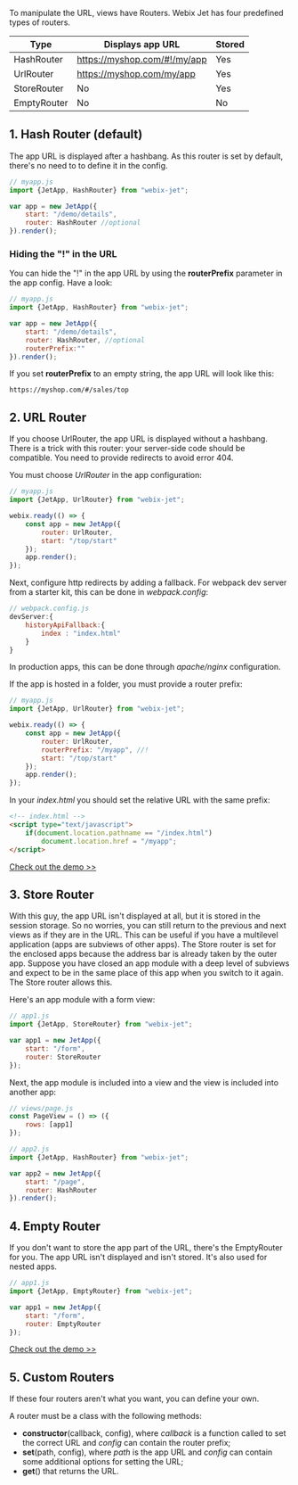 To manipulate the URL, views have Routers. Webix Jet has four predefined types of routers.

| Type        | Displays app URL   		     | Stored |
|-------------|------------------------------|--------|
| HashRouter  | https://myshop.com/#!/my/app | Yes    |
| UrlRouter   | https://myshop.com/my/app    | Yes 	  |
| StoreRouter | No							 | Yes 	  |
| EmptyRouter | No							 | No     |

## 1. Hash Router \(default\)

The app URL is displayed after a hashbang. As this router is set by default, there's no need to to define it in the config.

```js
// myapp.js
import {JetApp, HashRouter} from "webix-jet";

var app = new JetApp({
    start: "/demo/details",
    router: HashRouter //optional
}).render();
```

### Hiding the "!" in the URL

You can hide the "!" in the app URL by using the **routerPrefix** parameter in the app config. Have a look:

```js
// myapp.js
import {JetApp, HashRouter} from "webix-jet";

var app = new JetApp({
    start: "/demo/details",
	router: HashRouter, //optional
	routerPrefix:""
}).render();
```

If you set **routerPrefix** to an empty string, the app URL will look like this:

```
https://myshop.com/#/sales/top
```

## 2\. URL Router

If you choose UrlRouter, the app URL is displayed without a hashbang. There is a trick with this router: your server-side code should be compatible. You need to provide redirects to avoid error 404.

You must choose _UrlRouter_ in the app configuration:

```js
// myapp.js
import {JetApp, UrlRouter} from "webix-jet";

webix.ready(() => {
	const app = new JetApp({
		router: UrlRouter,
		start: "/top/start"
	});
	app.render();
});
```

Next, configure http redirects by adding a fallback. For webpack dev server from a starter kit, this can be done in _webpack.config_:

```js
// webpack.config.js
devServer:{
	historyApiFallback:{
		index : "index.html"
	}
}
```
In production apps, this can be done through *apache/nginx* configuration.

If the app is hosted in a folder, you must provide a router prefix:

```js
// myapp.js
import {JetApp, UrlRouter} from "webix-jet";

webix.ready(() => {
	const app = new JetApp({
		router: UrlRouter,
		routerPrefix: "/myapp", //!
		start: "/top/start"
	});
	app.render();
});
```

In your _index.html_ you should set the relative URL with the same prefix:

```html
<!-- index.html -->
<script type="text/javascript">
	if(document.location.pathname == "/index.html")
		document.location.href = "/myapp";
</script>
```

[Check out the demo >>](https://github.com/webix-hub/jet-demos/blob/master/sources/routers-url.js)

## 3. Store Router

With this guy, the app URL isn't displayed at all, but it is stored in the session storage. So no worries, you can still return to the previous and next views as if they are in the URL. This can be useful if you have a multilevel application \(apps are subviews of other apps\). The Store router is set for the enclosed apps because the address bar is already taken by the outer app. Suppose you have closed an app module with a deep level of subviews and expect to be in the same place of this app when you switch to it again. The Store router allows this.

Here's an app module with a form view:

```js
// app1.js
import {JetApp, StoreRouter} from "webix-jet";

var app1 = new JetApp({
    start: "/form",
    router: StoreRouter
});
```

Next, the app module is included into a view and the view is included into another app:

```js
// views/page.js
const PageView = () => ({
    rows: [app1]
});

// app2.js
import {JetApp, HashRouter} from "webix-jet";

var app2 = new JetApp({
    start: "/page",
    router: HashRouter
}).render();
```

## 4. Empty Router

If you don't want to store the app part of the URL, there's the EmptyRouter for you. The app URL isn't displayed and isn't stored. It's also used for nested apps. 

```js
// app1.js
import {JetApp, EmptyRouter} from "webix-jet";

var app1 = new JetApp({
    start: "/form",
    router: EmptyRouter
});
```

[Check out the demo >>](https://github.com/webix-hub/jet-demos/blob/b686944b383745070fc977aa9123f01a36ce2b3c/sources/viewapp.js)

## 5. Custom Routers

If these four routers aren't what you want, you can define your own.

A router must be a class with the following methods:

- **constructor**(callback, config), where _callback_ is a function called to set the correct URL and _config_ can contain the router prefix;
- **set**(path, config), where _path_ is the app URL and _config_ can contain some additional options for setting the URL;
- **get**() that returns the URL.
